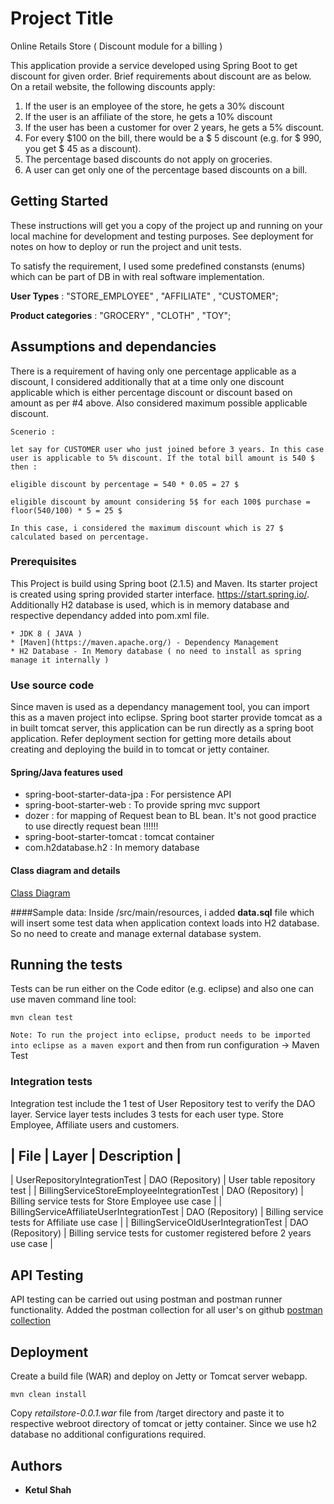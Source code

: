 # Project Title

Online Retails Store ( Discount module for a billing )

This application provide a service developed using Spring Boot to get discount for given order. Brief requirements about discount are as below.
On a retail website, the following discounts apply:
1. If the user is an employee of the store, he gets a 30% discount
2. If the user is an affiliate of the store, he gets a 10% discount
3. If the user has been a customer for over 2 years, he gets a 5% discount.
4. For every $100 on the bill, there would be a $ 5 discount (e.g. for $ 990, you get $ 45
as a discount).
5. The percentage based discounts do not apply on groceries.
6. A user can get only one of the percentage based discounts on a bill.

## Getting Started

These instructions will get you a copy of the project up and running on your local machine for development and testing purposes. See deployment for notes on how to deploy or run the project and unit tests.

To satisfy the requirement, I used some predefined constansts (enums) which can be part of DB in with real software implementation.

**User Types** : "STORE_EMPLOYEE" ,  "AFFILIATE" , "CUSTOMER";

**Product categories** : "GROCERY" , "CLOTH" , "TOY";

## Assumptions and dependancies
There is a requirement of having only one percentage applicable as a discount, I considered additionally that at a time only one discount applicable which is either percentage discount or discount based on amount as per #4 above. Also considered maximum possible applicable discount.

```
Scenerio : 

let say for CUSTOMER user who just joined before 3 years. In this case user is applicable to 5% discount. If the total bill amount is 540 $ then : 

eligible discount by percentage = 540 * 0.05 = 27 $

eligible discount by amount considering 5$ for each 100$ purchase = floor(540/100) * 5 = 25 $

In this case, i considered the maximum discount which is 27 $ calculated based on percentage.
```
### Prerequisites

This Project is build using Spring boot (2.1.5) and Maven.
Its starter project is created using spring provided starter interface. https://start.spring.io/.
Additionally H2 database is used, which is in memory database and respective dependancy added into pom.xml file.

```
* JDK 8 ( JAVA )
* [Maven](https://maven.apache.org/) - Dependency Management
* H2 Database - In Memory database ( no need to install as spring manage it internally ) 
```


### Use source code

Since maven is used as a dependancy management tool, you can import this as a maven project into eclipse. Spring boot starter provide tomcat as a in built tomcat server, this application can be run directly as a spring boot application. Refer deployment section for getting more details about creating and deploying the build in to tomcat or jetty container.


#### Spring/Java features used
- spring-boot-starter-data-jpa : For persistence API
- spring-boot-starter-web : To provide spring mvc support
- dozer : for mapping of Request bean to BL bean. It's not good practice to use directly request bean !!!!!!
- spring-boot-starter-tomcat : tomcat container
- com.h2database.h2 : In memory database


#### Class diagram and details
[Class Diagram](https://github.com/ktool/retailstore/blob/master/Class_diagram.png)

####Sample data:
Inside /src/main/resources, i added **data.sql** file which will insert some test data when application context loads into H2 database. So no need to create and manage external database system.

## Running the tests

Tests can be run either on the Code editor (e.g. eclipse) and also one can use maven command line tool: 
```
mvn clean test
```

``Note: To run the project into eclipse, product needs to be imported into eclipse as a maven export`` and 
then from run configuration -> Maven Test

### Integration tests

Integration test include the 1 test of User Repository test to verify the DAO layer.
Service layer tests includes 3 tests for each user type. Store Employee, Affiliate users and customers. 

| File | Layer | Description |
------------------------------------------
| UserRepositoryIntegrationTest | DAO (Repository) | User table repository test  |
| BillingServiceStoreEmployeeIntegrationTest | DAO (Repository) | Billing service tests for Store Employee use case |
| BillingServiceAffiliateUserIntegrationTest | DAO (Repository) | Billing service tests for Affiliate use case |
| BillingServiceOldUserIntegrationTest | DAO (Repository) | Billing service tests for customer registered before 2 years use case |

## API Testing
API testing can be carried out using postman and postman runner functionality. Added the postman collection for all user's on github
[postman collection](https://github.com/ktool/retailstore/blob/master/run/Online%20Retail%20App.postman_collection.json)

## Deployment

Create a build file (WAR) and deploy on Jetty or Tomcat server webapp.
```
mvn clean install
```
Copy *retailstore-0.0.1.war* file from /target directory and paste it to respective webroot directory of tomcat or jetty container. Since we use h2 database no additional configurations required.

## Authors

* **Ketul Shah**
